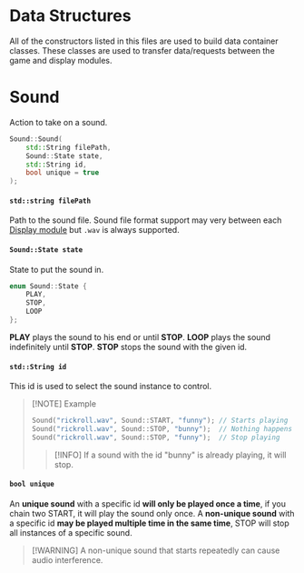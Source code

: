 # Data Structures
All of the constructors listed in this files are used to build data container classes.
These classes are used to transfer data/requests between the game and display modules.
# Sound
Action to take on a sound.
```Cpp
Sound::Sound(
	std::String filePath,
	Sound::State state,
	std::String id,
	bool unique = true
);
```
#### `std::string filePath`
Path to the sound file.
Sound file format support may very between each [Display module](<Display Module>) but `.wav` is always supported.
#### `Sound::State state`
State to put the sound in.
```Cpp
enum Sound::State {
	PLAY,
	STOP,
	LOOP
};
```
**PLAY** plays the sound to his end or until **STOP**.
**LOOP** plays the sound indefinitely until **STOP**.
**STOP** stops the sound with the given id.
#### `std::String id`
This id is used to select the sound instance to control.

> [!NOTE] Example
> ```cpp
> Sound("rickroll.wav", Sound::START, "funny"); // Starts playing
> Sound("rickroll.wav", Sound::STOP, "bunny");  // Nothing happens
> Sound("rickroll.wav", Sound::STOP, "funny");  // Stop playing
> ```
>
> >[!INFO] If a sound with the id "bunny" is already playing, it will stop.
#### `bool unique`
An **unique sound** with a specific id **will only be played once a time**, if you chain two START, it will play the sound only once.
A **non-unique sound** with a specific id **may be played multiple time in the same time**, STOP will stop all instances of a specific sound.
> [!WARNING] A non-unique sound that starts repeatedly can cause audio interference.